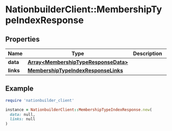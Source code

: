 # NationbuilderClient::MembershipTypeIndexResponse

## Properties

| Name | Type | Description | Notes |
| ---- | ---- | ----------- | ----- |
| **data** | [**Array&lt;MembershipTypeResponseData&gt;**](MembershipTypeResponseData.md) |  |  |
| **links** | [**MembershipTypeIndexResponseLinks**](MembershipTypeIndexResponseLinks.md) |  | [optional] |

## Example

```ruby
require 'nationbuilder_client'

instance = NationbuilderClient::MembershipTypeIndexResponse.new(
  data: null,
  links: null
)
```

